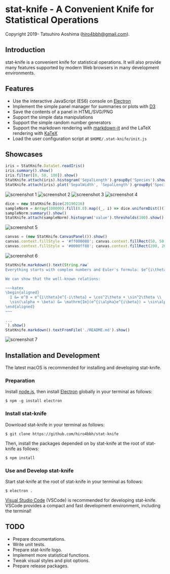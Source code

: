 # stat-knife - A Convenient Knife for Statistical Operations

Copyright 2019- Tatsuhiro Aoshima (hiro4bbh@gmail.com).

## Introduction

stat-knife is a convenient knife for statistical operations.
It will also provide many features supported by modern Web browsers in many development environments.

## Features

- Use the interactive JavaScript (ES6) console on [Electron](https://electronjs.org/)
- Implement the simple panel manager for summaries or plots with [D3](https://d3js.org/)
- Save the contents of a panel in HTML/SVG/PNG
- Support the simple data manipulations
- Support the simple random number generators
- Support the markdown rendering with [markdown-it](https://markdown-it.github.io/) and the LaTeX rendering with [KaTeX](https://katex.org/)
- Load the user configuration script at `$HOME/.stat-knife/init.js`

## Showcases

```js
iris = StatKnife.DataSet.readIris()
iris.summary().show()
iris.filter([0, 50, 100]).show()
StatKnife.attach(iris).histogram('SepalLength').groupBy('Species').show()
StatKnife.attach(iris).plot('SepalWidth', 'SepalLength').groupBy('Species').show()
```

![screenshot 1](doc/res/screenshot1.png "screenshot 1")
![screenshot 2](doc/res/screenshot2.png "screenshot 2")
![screenshot 3](doc/res/screenshot3.png "screenshot 3")
![screenshot 4](doc/res/screenshot4.png "screenshot 4")

```js
dice = new StatKnife.Dice(20190216)
sampleNorm = Array(100000).fill(0.0).map((_, i) => dice.uniformDist()())
sampleNorm.summary().show()
StatKnife.attach(sampleNorm).histogram('value').thresholds(100).show()
```

![screenshot 5](doc/res/screenshot5.png "screenshot 5")

```js
canvas = (new StatKnife.CanvasPanel()).show()
canvas.context.fillStyle = '#ff000088'; canvas.context.fillRect(50, 50, 250, 250)
canvas.context.fillStyle = '#0000ff88'; canvas.context.fillRect(200, 200, 250, 250)
```

![screenshot 6](doc/res/screenshot6.png "screenshot 6")

```js
StatKnife.markdown().text(String.raw`
Everything starts with complex numbers and Euler's formula: $e^{i\theta} = \cos\theta + i\sin\theta$.

We can show that the well-known relations:

~~~katex
\begin{aligned}
  1 &= e^0 = e^{i\theta}e^{-i\theta} = \cos^2\theta + \sin^2\theta \\
  \sin(\alpha + \beta) &= \mathrm{Im}(e^{i\alpha}e^{i\beta}) = \sin\alpha\cos\beta + \cos\alpha\sin\alpha
\end{aligned}
~~~

...
`).show()
StatKnife.markdown().textFromFile('./README.md').show()
```

![screenshot 7](doc/res/screenshot7.png "screenshot 7")

## Installation and Development

The latest macOS is recommended for installing and developing stat-knife.

### Preparation

Install [node.js](https://nodejs.org/), then install [Electron](https://electronjs.org/) globally in your terminal as follows:

```
$ npm -g install electron
```

### Install stat-knife

Download stat-knife in your terminal as follows:

```
$ git clone https://github.com/hiro4bbh/stat-knife
```

Then, install the packages depended on by stat-knife at the root of stat-knife as follows:

```
$ npm install
```

### Use and Develop stat-knife

Start stat-knife at the root of stat-knife in your terminal as follows:

```
$ electron .
```

[Visual Studio Code](https://code.visualstudio.com/) (VSCode) is recommended for developing stat-knife.
VSCode provides a compact and fast development environment, including the terminal!

## TODO

- Prepare documentations.
- Write unit tests.
- Prepare stat-knife logo.
- Implement more statistical functions.
- Tweak visual styles and plot options.
- Prepare release packages.